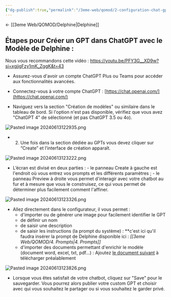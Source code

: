 ```yaml
---
{"dg-publish":true,"permalink":"/3eme-web/qomod/2-configuration-chat-gpt/"}
---
```


<- [[3eme Web/QOMOD/Delphine\|Delphine]]

## Étapes pour Créer un GPT dans ChatGPT avec le Modèle de Delphine :


Nous vous recommandons cette vidéo : https://youtu.be/PFY3G__XD9w?si=xgjjgFzy1mK_ZggK&t=43

   - Assurez-vous d'avoir un compte ChatGPT Plus ou Teams pour accéder aux fonctionnalités avancées.

   - Connectez-vous à votre compte ChatGPT : [https://chat.openai.com/](https://chat.openai.com/)

   - Naviguez vers la section "Création de modèles" ou similaire dans le tableau de bord. Si l'option n'est pas disponible, vérifiez que vous avez "ChatGPT 4" de sélectionné (et pas ChatGPT 3.5 ou 4o).
   
![Pasted image 20240613122935.png](/img/user/3eme%20Web/QOMOD/Pasted%20image%2020240613122935.png)
   
   - 2. Une fois dans la section dédiée au GPTs vous devez cliquer sur “Create” et l’interface de création apparaît. 

![Pasted image 20240613123222.png](/img/user/3eme%20Web/QOMOD/Pasted%20image%2020240613123222.png)


- L’écran est divisé en deux parties : 
	   - le panneau Create à gauche est l'endroit où vous entrez vos prompts et les différents paramètres ;
	   - le panneau Preview à droite vous permet d'interagir avec votre chatbot au fur et à mesure que vous le construisez, ce qui vous permet de déterminer plus facilement comment l'affiner.

![Pasted image 20240613123326.png](/img/user/3eme%20Web/QOMOD/Pasted%20image%2020240613123326.png)

- Allez directement dans le configurateur, il vous permet :
	- d'importer ou de générer une image pour facilement identifier le GPT
	- de définir un nom
	- de saisir une description
	- de saisir les instructions (la prompt du système) : **c'est ici qu'il faudra insérer la prompt de Delphine disponible ici : *[[3eme Web/QOMOD/4. Prompts\|4. Prompts]]*
	- d'importer des documents permettant d'enrichir le modèle (document word, excel, txt, pdf...) : Ajoutez [le document suivant](https://jmp.sh/Wz51UW2I) à télécharger préalablement
	

![Pasted image 20240613123826.png](/img/user/3eme%20Web/QOMOD/Pasted%20image%2020240613123826.png)

-   Lorsque vous êtes satisfait de votre chatbot, cliquez sur "Save" pour le sauvegarder. Vous pourrez alors publier votre custom GPT et choisir avec qui vous souhaitez le partager ou si vous souhaitez le garder privé.


